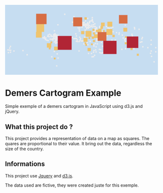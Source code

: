 ![](https://raw.githubusercontent.com/StudioV2/Demers_Cartogram_Example/master/world-map.png)

# Demers Cartogram Example
Simple exemple of a demers cartogram in JavaScript using d3.js and jQuery.


## 

## What this project do ?

This project provides a representation of data on a map as squares. The quares are proportional to their value. It bring out the data, regardless the size of the country.
	

## Informations

This project use [Jquery](https://jquery.com/) and [d3.js](http://d3js.org/).

The data used are fictive, they were created juste for this exemple.



